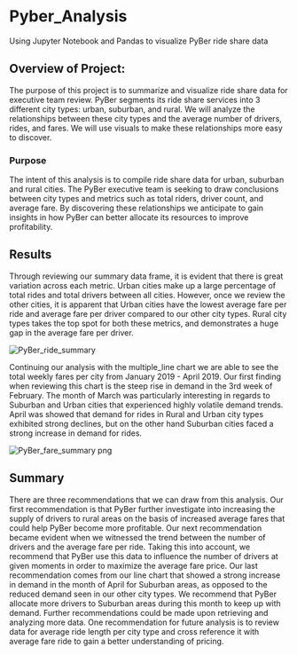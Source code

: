 # Pyber_Analysis

Using Jupyter Notebook and Pandas to visualize PyBer ride share data



## Overview of Project:

The purpose of this project is to summarize and visualize ride share data for executive team review. PyBer segments its ride share services into 3 different city types: urban, suburban, and rural. We will analyze the relationships between these city types and the average number of drivers, rides, and fares. We will use visuals to make these relationships more easy to discover.

### Purpose

The intent of this analysis is to compile ride share data for urban, suburban and rural cities. The PyBer executive team is seeking to draw conclusions between city types and metrics such as total riders, driver count, and average fare. By discovering these relationships we anticipate to gain insights in how PyBer can better allocate its resources to improve profitability. 



## Results

Through reviewing our summary data frame, it is evident that there is great variation across each metric. Urban cities make up a large percentage of total rides and total drivers between all cities. However, once we review the other cities, it is apparent that Urban cities have the lowest average fare per ride and average fare per driver compared to our other city types. Rural city types takes the top spot for both these metrics, and demonstrates a huge gap in the average fare per driver. 

![PyBer_ride_summary](https://user-images.githubusercontent.com/106921601/177647700-a7663b54-1a8f-4c1b-9ba0-736fd8ce874c.PNG)

Continuing our analysis with the multiple_line chart we are able to see the total weekly fares per city from January 2019 - April 2019. Our first finding when reviewing this chart is the steep rise in demand in the 3rd week of February. The month of March was particularly interesting in regards to Suburban and Urban cities that experienced highly volatile demand trends. April was showed that demand for rides in Rural and Urban city types exhibited strong declines, but on the other hand Suburban cities faced a strong increase in demand for rides. 

![PyBer_fare_summary png](https://user-images.githubusercontent.com/106921601/177648137-1c16be8d-c454-4836-9ddf-6ca514c51ac6.PNG)



## Summary

There are three recommendations that we can draw from this analysis. Our first recommendation is that PyBer further investigate into increasing the supply of drivers to rural areas on the basis of increased average fares that could help PyBer become more profitable. Our next recommendation became evident when we witnessed the trend between the number of drivers and the average fare per ride. Taking this into account, we recommend that PyBer use this data to influence the number of drivers at given moments in order to maximize the average fare price. Our last recommendation comes from our line chart that showed a strong increase in demand in the month of April for Suburban areas, as opposed to the reduced demand seen in our other city types. We recommend that PyBer allocate more drivers to Suburban areas during this month to keep up with demand. Further recommendations could be made upon retrieving and analyzing more data. One recommendation for future analysis is to review data for average ride length per city type and cross reference it with average fare ride to gain a better understanding of pricing. 
